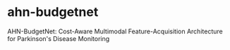 # ahn-budgetnet
AHN-BudgetNet: Cost-Aware Multimodal Feature-Acquisition Architecture for Parkinson's Disease Monitoring

